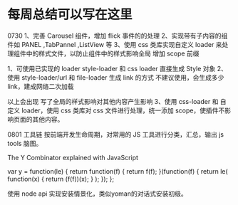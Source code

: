# 每周总结可以写在这里

0730
1、完善 Carousel 组件，增加 flick 事件的的处理
2、实现带有子内容的组件如 PANEL ,TabPannel ,ListView 等
3、使用 css 类库实现自定义 loader 来处理组件中的样式文件，以防止组件中的样式影响全局
增加 scope 前缀

1、可使用已实现的 loader style-loader 和 css loader 直接生成 Style 对象
2、使用 style-loader/url 和 file-loader 生成 link 的方式 不建议使用，会生成多少 link，建成网络二次加载

以上会出现 写了全局的样式影响对其他内容产生影响
3、使用 css-loader 和 自定义 loader，使用 css 类库对 css 文件进行处理，统一添加 scope，使插件不影响页面的其他内容。

0801
工具链
按前端开发生命周期，对常用的 JS 工具进行分类，汇总，输出 js tools 脑图。

The Y Combinator explained with JavaScript

var y = function(le) {
return function(f) {
return f(f);
}(function(f) {
return le(
function(x) { return (f(f))(x); }
);
});
};

使用 node api 实现安装情景化，类似yoman的对话式安装初级。
